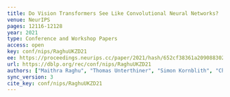 ```yaml
---
title: Do Vision Transformers See Like Convolutional Neural Networks?
venue: NeurIPS
pages: 12116-12128
year: 2021
type: Conference and Workshop Papers
access: open
key: conf/nips/RaghuUKZD21
ee: https://proceedings.neurips.cc/paper/2021/hash/652cf38361a209088302ba2b8b7f51e0-Abstract.html
url: https://dblp.org/rec/conf/nips/RaghuUKZD21
authors: ["Maithra Raghu", "Thomas Unterthiner", "Simon Kornblith", "Chiyuan Zhang", "Alexey Dosovitskiy"]
sync_version: 3
cite_key: conf/nips/RaghuUKZD21
---
```

